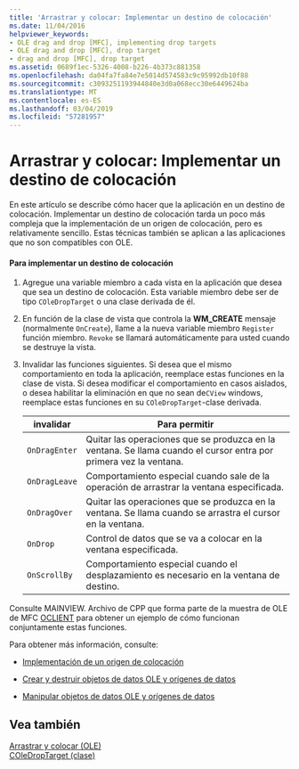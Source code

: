 ```yaml
---
title: 'Arrastrar y colocar: Implementar un destino de colocación'
ms.date: 11/04/2016
helpviewer_keywords:
- OLE drag and drop [MFC], implementing drop targets
- OLE drag and drop [MFC], drop target
- drag and drop [MFC], drop target
ms.assetid: 0689f1ec-5326-4008-b226-4b373c881358
ms.openlocfilehash: da04fa7fa84e7e5014d574583c9c95992db10f88
ms.sourcegitcommit: c3093251193944840e3d0a068ecc30e6449624ba
ms.translationtype: MT
ms.contentlocale: es-ES
ms.lasthandoff: 03/04/2019
ms.locfileid: "57281957"
---
```

# <a name="drag-and-drop-implementing-a-drop-target"></a>Arrastrar y colocar: Implementar un destino de colocación

En este artículo se describe cómo hacer que la aplicación en un destino de colocación. Implementar un destino de colocación tarda un poco más compleja que la implementación de un origen de colocación, pero es relativamente sencillo. Estas técnicas también se aplican a las aplicaciones que no son compatibles con OLE.

#### <a name="to-implement-a-drop-target"></a>Para implementar un destino de colocación

1. Agregue una variable miembro a cada vista en la aplicación que desea que sea un destino de colocación. Esta variable miembro debe ser de tipo `COleDropTarget` o una clase derivada de él.

1. En función de la clase de vista que controla la **WM_CREATE** mensaje (normalmente `OnCreate`), llame a la nueva variable miembro `Register` función miembro. `Revoke` se llamará automáticamente para usted cuando se destruye la vista.

1. Invalidar las funciones siguientes. Si desea que el mismo comportamiento en toda la aplicación, reemplace estas funciones en la clase de vista. Si desea modificar el comportamiento en casos aislados, o desea habilitar la eliminación en que no sean de`CView` windows, reemplace estas funciones en su `COleDropTarget`-clase derivada.

    |invalidar|Para permitir|
    |--------------|--------------|
    |`OnDragEnter`|Quitar las operaciones que se produzca en la ventana. Se llama cuando el cursor entra por primera vez la ventana.|
    |`OnDragLeave`|Comportamiento especial cuando sale de la operación de arrastrar la ventana especificada.|
    |`OnDragOver`|Quitar las operaciones que se produzca en la ventana. Se llama cuando se arrastra el cursor en la ventana.|
    |`OnDrop`|Control de datos que se va a colocar en la ventana especificada.|
    |`OnScrollBy`|Comportamiento especial cuando el desplazamiento es necesario en la ventana de destino.|

Consulte MAINVIEW. Archivo de CPP que forma parte de la muestra de OLE de MFC [OCLIENT](../visual-cpp-samples.md) para obtener un ejemplo de cómo funcionan conjuntamente estas funciones.

Para obtener más información, consulte:

- [Implementación de un origen de colocación](../mfc/drag-and-drop-implementing-a-drop-source.md)

- [Crear y destruir objetos de datos OLE y orígenes de datos](../mfc/data-objects-and-data-sources-creation-and-destruction.md)

- [Manipular objetos de datos OLE y orígenes de datos](../mfc/data-objects-and-data-sources-manipulation.md)

## <a name="see-also"></a>Vea también

[Arrastrar y colocar (OLE)](../mfc/drag-and-drop-ole.md)<br/>
[COleDropTarget (clase)](../mfc/reference/coledroptarget-class.md)
